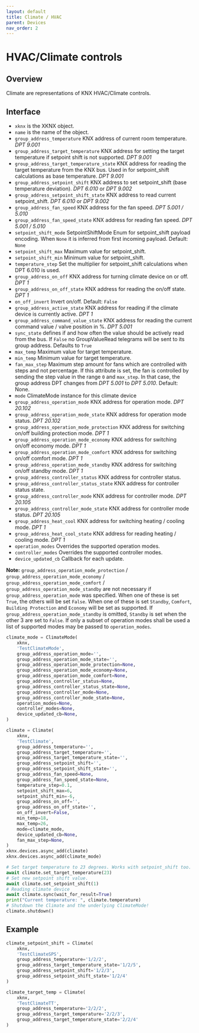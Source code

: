 ```yaml
---
layout: default
title: Climate / HVAC
parent: Devices
nav_order: 2
---
```


# [](#header-1)HVAC/Climate controls

## [](#header-2)Overview

Climate are representations of KNX HVAC/Climate controls.

## [](#header-2)Interface

- `xknx` is the XKNX object.
- `name` is the name of the object.
- `group_address_temperature` KNX address of current room temperature. *DPT 9.001*
- `group_address_target_temperature` KNX address for setting the target temperature if setpoint shift is not supported. *DPT 9.001*
- `group_address_target_temperature_state` KNX address for reading the target temperature from the KNX bus. Used in for setpoint_shift calculations as base temperature. *DPT 9.001*
- `group_address_setpoint_shift` KNX address to set setpoint_shift (base temperature deviation). *DPT 6.010* or *DPT 9.002*
- `group_address_setpoint_shift_state` KNX address to read current setpoint_shift. *DPT 6.010* or *DPT 9.002*
- `group_address_fan_speed` KNX address for the fan speed. *DPT 5.001 / 5.010*
- `group_address_fan_speed_state` KNX address for reading fan speed. *DPT 5.001 / 5.010*
- `setpoint_shift_mode` SetpointShiftMode Enum for setpoint_shift payload encoding. When `None` it is inferred from first incoming payload. Default: `None`
- `setpoint_shift_max` Maximum value for setpoint_shift.
- `setpoint_shift_min` Minimum value for setpoint_shift.
- `temperature_step` Set the multiplier for setpoint_shift calculations when DPT 6.010 is used.
- `group_address_on_off` KNX address for turning climate device on or off. *DPT 1*
- `group_address_on_off_state` KNX address for reading the on/off state. *DPT 1*
- `on_off_invert` Invert on/off. Default: `False`
- `group_address_active_state` KNX address for reading if the climate device is currently active. *DPT 1*
- `group_address_command_value_state` KNX address for reading the current command value / valve position in %. *DPT 5.001*
- `sync_state` defines if and how often the value should be actively read from the bus. If `False` no GroupValueRead telegrams will be sent to its group address. Defaults to `True`
- `max_temp` Maximum value for target temperature.
- `min_temp` Minimum value for target temperature.
- `fan_max_step` Maximum step amount for fans which are controlled with steps and not percentage. If this attribute is set, the fan is controlled by sending the step value in the range `0` and `max_step`. In that case, the group address DPT changes from *DPT 5.001* to *DPT 5.010*. Default: None.
- `mode` ClimateMode instance for this climate device
- `group_address_operation_mode` KNX address for operation mode. *DPT 20.102*
- `group_address_operation_mode_state` KNX address for operation mode status. *DPT 20.102*
- `group_address_operation_mode_protection` KNX address for switching on/off building protection mode. *DPT 1*
- `group_address_operation_mode_economy` KNX address for switching on/off economy mode. *DPT 1*
- `group_address_operation_mode_comfort` KNX address for switching on/off comfort mode. *DPT 1*
- `group_address_operation_mode_standby` KNX address for switching on/off standby mode. *DPT 1*
- `group_address_controller_status` KNX address for controller status.
- `group_address_controller_status_state` KNX address for controller status state.
- `group_address_controller_mode` KNX address for controller mode. *DPT 20.105*
- `group_address_controller_mode_state` KNX address for controller mode status. *DPT 20.105*
- `group_address_heat_cool` KNX address for switching heating / cooling mode. *DPT 1*
- `group_address_heat_cool_state` KNX address for reading heating / cooling mode. *DPT 1*
- `operation_modes` Overrides the supported operation modes.
- `controller_modes` Overrides the supported controller modes.
- `device_updated_cb` Callback for each update.

**Note:** `group_address_operation_mode_protection` / `group_address_operation_mode_economy` / `group_address_operation_mode_comfort` / `group_address_operation_mode_standby` are not necessary if `group_address_operation_mode` was specified. When one of these is set `True`, the others will be set `False`. When one of these is set `Standby`, `Comfort`, `Building Protection` and `Economy` will be set as supported. If `group_address_operation_mode_standby` is omitted, `Standby` is set when the other 3 are set to `False`.
If only a subset of operation modes shall be used a list of supported modes may be passed to `operation_modes`.

```python
climate_mode = ClimateMode(
    xknx,
    'TestClimateMode',
    group_address_operation_mode='',
    group_address_operation_mode_state='',
    group_address_operation_mode_protection=None,
    group_address_operation_mode_economy=None,
    group_address_operation_mode_comfort=None,
    group_address_controller_status=None,
    group_address_controller_status_state=None,
    group_address_controller_mode=None,
    group_address_controller_mode_state=None,
    operation_modes=None,
    controller_modes=None,
    device_updated_cb=None,
)

climate = Climate(
    xknx,
    'TestClimate',
    group_address_temperature='',
    group_address_target_temperature='',
    group_address_target_temperature_state='',
    group_address_setpoint_shift='',
    group_address_setpoint_shift_state='',
    group_address_fan_speed=None,
    group_address_fan_speed_state=None,
    temperature_step=0.1,
    setpoint_shift_max=6,
    setpoint_shift_min=-6,
    group_address_on_off='',
    group_address_on_off_state='',
    on_off_invert=False,
    min_temp=18,
    max_temp=26,
    mode=climate_mode,
    device_updated_cb=None,
    fan_max_step=None,
)
xknx.devices.async_add(climate)
xknx.devices.async_add(climate_mode)

# Set target temperature to 23 degrees. Works with setpoint_shift too.
await climate.set_target_temperature(23)
# Set new setpoint shift value.
await climate.set_setpoint_shift(1)
# Reading climate device
await climate.sync(wait_for_result=True)
print("Current temperature: ", climate.temperature)
# Shutdown the Climate and the underlying ClimateMode!
climate.shutdown()
```

## [](#header-2)Example

```python
climate_setpoint_shift = Climate(
    xknx,
    'TestClimateSPS',
    group_address_temperature='1/2/2',
    group_address_target_temperature_state='1/2/5',
    group_address_setpoint_shift='1/2/3',
    group_address_setpoint_shift_state='1/2/4'
)

climate_target_temp = Climate(
    xknx,
    'TestClimateTT',
    group_address_temperature='2/2/2',
    group_address_target_temperature='2/2/3',
    group_address_target_temperature_state='2/2/4'
)
```
